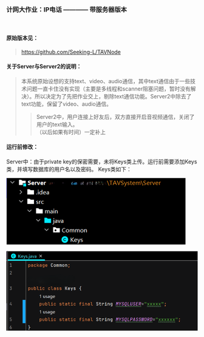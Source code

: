 ### 计网大作业：IP电话  ———— 带服务器版本
<br>

#### 原始版本见：
> https://github.com/Seeking-L/TAVNode

#### 关于Server与Server2的说明：
> 本系统原始设想的支持text、video、audio通信，其中text通信由于一些技术问题一直卡住没有实现（主要是多线程和scanner阻塞问题，暂时没有解决）。所以决定为了先把作业交上，剔除text通信功能。Server2中除去了text功能，保留了video、audio通信。
>> Server2中，用户连接上好友后，双方直接开启音视频通信，关闭了用户的text输入。<br>
（以后如果有时间）一定补上

#### 运行前修改：
Server中：由于private key的保密需要，未将Keys类上传。运行前需要添加Keys类，并填写数据库的用户名以及密码。 Keys类如下：

![image](READMEImgs/1.png)

![image](READMEImgs/2.png)
